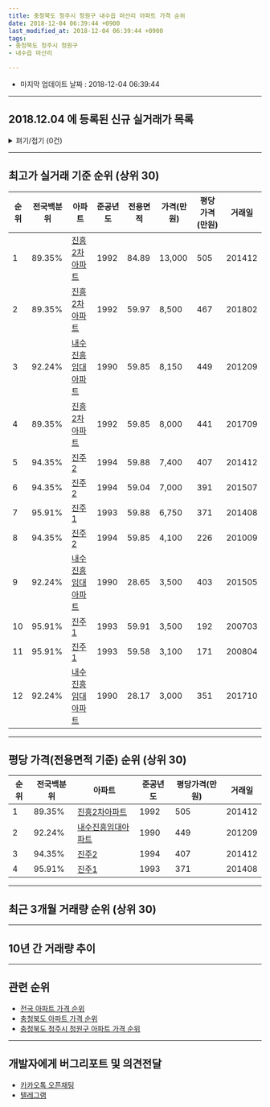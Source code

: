 ```yaml
---
title: 충청북도 청주시 청원구 내수읍 마산리 아파트 가격 순위
date: 2018-12-04 06:39:44 +0900
last_modified_at: 2018-12-04 06:39:44 +0900
tags:
- 충청북도 청주시 청원구
- 내수읍 마산리

---
```


* 마지막 업데이트 날짜 : 2018-12-04 06:39:44

---

## 2018.12.04 에 등록된 신규 실거래가 목록

<details>
<summary>펴기/접기 (0건)</summary>
<div markdown="1">

|아파트|전국백분위|준공년도|전용면적|가격(만원)|평당가격(만원)|거래일|
|---|---|---|---|---|---|---|
|없음|||||||


</div>
</details>

---

## 최고가 실거래 기준 순위 (상위 30)


|순위|전국백분위|아파트|준공년도|전용면적|가격(만원)|평당가격(만원)|거래일|
|---|---|---|---|---|---|---|---|
|1|89.35%|[진흥2차아파트](https://search.naver.com/search.naver?query=%EC%B6%A9%EC%B2%AD%EB%B6%81%EB%8F%84+%EC%B2%AD%EC%A3%BC%EC%8B%9C+%EC%B2%AD%EC%9B%90%EA%B5%AC+%EB%82%B4%EC%88%98%EC%9D%8D+%EB%A7%88%EC%82%B0%EB%A6%AC+%EC%A7%84%ED%9D%A52%EC%B0%A8%EC%95%84%ED%8C%8C%ED%8A%B8)|1992|84.89|13,000|505|201412|
|2|89.35%|[진흥2차아파트](https://search.naver.com/search.naver?query=%EC%B6%A9%EC%B2%AD%EB%B6%81%EB%8F%84+%EC%B2%AD%EC%A3%BC%EC%8B%9C+%EC%B2%AD%EC%9B%90%EA%B5%AC+%EB%82%B4%EC%88%98%EC%9D%8D+%EB%A7%88%EC%82%B0%EB%A6%AC+%EC%A7%84%ED%9D%A52%EC%B0%A8%EC%95%84%ED%8C%8C%ED%8A%B8)|1992|59.97|8,500|467|201802|
|3|92.24%|[내수진흥임대아파트](https://search.naver.com/search.naver?query=%EC%B6%A9%EC%B2%AD%EB%B6%81%EB%8F%84+%EC%B2%AD%EC%A3%BC%EC%8B%9C+%EC%B2%AD%EC%9B%90%EA%B5%AC+%EB%82%B4%EC%88%98%EC%9D%8D+%EB%A7%88%EC%82%B0%EB%A6%AC+%EB%82%B4%EC%88%98%EC%A7%84%ED%9D%A5%EC%9E%84%EB%8C%80%EC%95%84%ED%8C%8C%ED%8A%B8)|1990|59.85|8,150|449|201209|
|4|89.35%|[진흥2차아파트](https://search.naver.com/search.naver?query=%EC%B6%A9%EC%B2%AD%EB%B6%81%EB%8F%84+%EC%B2%AD%EC%A3%BC%EC%8B%9C+%EC%B2%AD%EC%9B%90%EA%B5%AC+%EB%82%B4%EC%88%98%EC%9D%8D+%EB%A7%88%EC%82%B0%EB%A6%AC+%EC%A7%84%ED%9D%A52%EC%B0%A8%EC%95%84%ED%8C%8C%ED%8A%B8)|1992|59.85|8,000|441|201709|
|5|94.35%|[진주2](https://search.naver.com/search.naver?query=%EC%B6%A9%EC%B2%AD%EB%B6%81%EB%8F%84+%EC%B2%AD%EC%A3%BC%EC%8B%9C+%EC%B2%AD%EC%9B%90%EA%B5%AC+%EB%82%B4%EC%88%98%EC%9D%8D+%EB%A7%88%EC%82%B0%EB%A6%AC+%EC%A7%84%EC%A3%BC2)|1994|59.88|7,400|407|201412|
|6|94.35%|[진주2](https://search.naver.com/search.naver?query=%EC%B6%A9%EC%B2%AD%EB%B6%81%EB%8F%84+%EC%B2%AD%EC%A3%BC%EC%8B%9C+%EC%B2%AD%EC%9B%90%EA%B5%AC+%EB%82%B4%EC%88%98%EC%9D%8D+%EB%A7%88%EC%82%B0%EB%A6%AC+%EC%A7%84%EC%A3%BC2)|1994|59.04|7,000|391|201507|
|7|95.91%|[진주1](https://search.naver.com/search.naver?query=%EC%B6%A9%EC%B2%AD%EB%B6%81%EB%8F%84+%EC%B2%AD%EC%A3%BC%EC%8B%9C+%EC%B2%AD%EC%9B%90%EA%B5%AC+%EB%82%B4%EC%88%98%EC%9D%8D+%EB%A7%88%EC%82%B0%EB%A6%AC+%EC%A7%84%EC%A3%BC1)|1993|59.88|6,750|371|201408|
|8|94.35%|[진주2](https://search.naver.com/search.naver?query=%EC%B6%A9%EC%B2%AD%EB%B6%81%EB%8F%84+%EC%B2%AD%EC%A3%BC%EC%8B%9C+%EC%B2%AD%EC%9B%90%EA%B5%AC+%EB%82%B4%EC%88%98%EC%9D%8D+%EB%A7%88%EC%82%B0%EB%A6%AC+%EC%A7%84%EC%A3%BC2)|1994|59.85|4,100|226|201009|
|9|92.24%|[내수진흥임대아파트](https://search.naver.com/search.naver?query=%EC%B6%A9%EC%B2%AD%EB%B6%81%EB%8F%84+%EC%B2%AD%EC%A3%BC%EC%8B%9C+%EC%B2%AD%EC%9B%90%EA%B5%AC+%EB%82%B4%EC%88%98%EC%9D%8D+%EB%A7%88%EC%82%B0%EB%A6%AC+%EB%82%B4%EC%88%98%EC%A7%84%ED%9D%A5%EC%9E%84%EB%8C%80%EC%95%84%ED%8C%8C%ED%8A%B8)|1990|28.65|3,500|403|201505|
|10|95.91%|[진주1](https://search.naver.com/search.naver?query=%EC%B6%A9%EC%B2%AD%EB%B6%81%EB%8F%84+%EC%B2%AD%EC%A3%BC%EC%8B%9C+%EC%B2%AD%EC%9B%90%EA%B5%AC+%EB%82%B4%EC%88%98%EC%9D%8D+%EB%A7%88%EC%82%B0%EB%A6%AC+%EC%A7%84%EC%A3%BC1)|1993|59.91|3,500|192|200703|
|11|95.91%|[진주1](https://search.naver.com/search.naver?query=%EC%B6%A9%EC%B2%AD%EB%B6%81%EB%8F%84+%EC%B2%AD%EC%A3%BC%EC%8B%9C+%EC%B2%AD%EC%9B%90%EA%B5%AC+%EB%82%B4%EC%88%98%EC%9D%8D+%EB%A7%88%EC%82%B0%EB%A6%AC+%EC%A7%84%EC%A3%BC1)|1993|59.58|3,100|171|200804|
|12|92.24%|[내수진흥임대아파트](https://search.naver.com/search.naver?query=%EC%B6%A9%EC%B2%AD%EB%B6%81%EB%8F%84+%EC%B2%AD%EC%A3%BC%EC%8B%9C+%EC%B2%AD%EC%9B%90%EA%B5%AC+%EB%82%B4%EC%88%98%EC%9D%8D+%EB%A7%88%EC%82%B0%EB%A6%AC+%EB%82%B4%EC%88%98%EC%A7%84%ED%9D%A5%EC%9E%84%EB%8C%80%EC%95%84%ED%8C%8C%ED%8A%B8)|1990|28.17|3,000|351|201710|


---

## 평당 가격(전용면적 기준) 순위 (상위 30)


|순위|전국백분위|아파트|준공년도|평당가격(만원)|거래일|
|---|---|---|---|---|---|
|1|89.35%|[진흥2차아파트](https://search.naver.com/search.naver?query=%EC%B6%A9%EC%B2%AD%EB%B6%81%EB%8F%84+%EC%B2%AD%EC%A3%BC%EC%8B%9C+%EC%B2%AD%EC%9B%90%EA%B5%AC+%EB%82%B4%EC%88%98%EC%9D%8D+%EB%A7%88%EC%82%B0%EB%A6%AC+%EC%A7%84%ED%9D%A52%EC%B0%A8%EC%95%84%ED%8C%8C%ED%8A%B8)|1992|505|201412|
|2|92.24%|[내수진흥임대아파트](https://search.naver.com/search.naver?query=%EC%B6%A9%EC%B2%AD%EB%B6%81%EB%8F%84+%EC%B2%AD%EC%A3%BC%EC%8B%9C+%EC%B2%AD%EC%9B%90%EA%B5%AC+%EB%82%B4%EC%88%98%EC%9D%8D+%EB%A7%88%EC%82%B0%EB%A6%AC+%EB%82%B4%EC%88%98%EC%A7%84%ED%9D%A5%EC%9E%84%EB%8C%80%EC%95%84%ED%8C%8C%ED%8A%B8)|1990|449|201209|
|3|94.35%|[진주2](https://search.naver.com/search.naver?query=%EC%B6%A9%EC%B2%AD%EB%B6%81%EB%8F%84+%EC%B2%AD%EC%A3%BC%EC%8B%9C+%EC%B2%AD%EC%9B%90%EA%B5%AC+%EB%82%B4%EC%88%98%EC%9D%8D+%EB%A7%88%EC%82%B0%EB%A6%AC+%EC%A7%84%EC%A3%BC2)|1994|407|201412|
|4|95.91%|[진주1](https://search.naver.com/search.naver?query=%EC%B6%A9%EC%B2%AD%EB%B6%81%EB%8F%84+%EC%B2%AD%EC%A3%BC%EC%8B%9C+%EC%B2%AD%EC%9B%90%EA%B5%AC+%EB%82%B4%EC%88%98%EC%9D%8D+%EB%A7%88%EC%82%B0%EB%A6%AC+%EC%A7%84%EC%A3%BC1)|1993|371|201408|


---

## 최근 3개월 거래량 순위 (상위 30)


<div style="width:100%;">
    <canvas id="deal_count_ranking" height="250"></canvas>
</div>


<script>
new Chart(document.getElementById("deal_count_ranking"), {
    type: 'horizontalBar',
    data: {
        labels: ['내수진흥임대아파트'],
        datasets: [{
            label: '실거래 수',
            data: [3],
            borderColor: "rgba(255, 0, 128, 1)",
            backgroundColor: "rgba(255, 0, 128, 0.5)",
            fill: false,
        }]
    },
    options: {
        responsive: true,
        title: {
            display: true,
            text: '최근 3개월 거래량 순위'
        },
        tooltips: {
            mode: 'index',
            intersect: false,
            callbacks: {
                title: function(tooltipItems, data) {
                    return "실거래 수:";
                },
                label: function(tooltipItem, data) {
                    return data.labels[tooltipItem.index] + ": " + tooltipItem.xLabel;
                }
            }
        },
        hover: {
            mode: 'nearest',
            intersect: true
        },
        scales: {
            xAxes: [{
                display: true,
                scaleLabel: {
                    display: true,
                    labelString: '실거래 수'
                },
                ticks: {
                    suggestedMin: 0,
                }
            }],
            yAxes: [{
                display: true,
                ticks: {
                    autoSkip: false,
                    callback: function(value, index, values) {
                        if (value.length > 15)
                            return value.substr(0, 13) + "...";
                        else
                            return value;
                    }
                },
                scaleLabel: {
                    display: false,
                }
            }]
        }
    }
});

</script>


---

## 10년 간 거래량 추이


<div style="width:100%;">
    <canvas id="deal_progress" height="250"></canvas>
</div>

<script>
new Chart(document.getElementById("deal_progress"), {
    type: 'line',
    data: {
        labels: ['200812','200901','200902','200903','200904','200905','200906','200907','200908','200909','200910','200911','200912','201001','201002','201003','201004','201005','201006','201007','201008','201009','201010','201011','201012','201101','201102','201103','201104','201105','201106','201107','201108','201109','201110','201111','201112','201201','201202','201203','201204','201205','201206','201207','201208','201209','201210','201211','201212','201301','201302','201303','201304','201305','201306','201307','201308','201309','201310','201311','201312','201401','201402','201403','201404','201405','201406','201407','201408','201409','201410','201411','201412','201501','201502','201503','201504','201505','201506','201507','201508','201509','201510','201511','201512','201601','201602','201603','201604','201605','201606','201607','201608','201609','201610','201611','201612','201701','201702','201703','201704','201705','201706','201707','201708','201709','201710','201711','201712','201801','201802','201803','201804','201805','201806','201807','201808','201809','201810','201811','201812'],
        datasets: [{
            label: '실거래 수',
            pointRadius: 1,
            data: [3, 0, 5, 1, 3, 2, 2, 1, 2, 4, 5, 4, 2, 1, 1, 1, 0, 1, 3, 2, 5, 4, 1, 2, 3, 6, 4, 5, 3, 6, 4, 3, 1, 5, 3, 2, 4, 5, 4, 4, 5, 3, 3, 2, 4, 4, 3, 4, 5, 3, 2, 4, 1, 1, 4, 3, 4, 2, 1, 3, 2, 0, 1, 4, 5, 5, 2, 6, 4, 7, 4, 2, 3, 3, 2, 1, 3, 5, 5, 8, 12, 11, 4, 2, 6, 3, 4, 3, 2, 6, 0, 3, 3, 2, 4, 0, 3, 2, 2, 0, 2, 5, 3, 4, 1, 2, 4, 4, 2, 0, 3, 3, 3, 0, 2, 5, 2, 0, 2, 1, 0],
            borderColor: "rgba(255, 201, 14, 1)",
            backgroundColor: "rgba(255, 201, 14, 0.5)",
            fill: true,
        }]
    },
    options: {
        responsive: true,
        title: {
            display: true,
            text: '10년간 거래량 추이'
        },
        tooltips: {
            mode: 'index',
            intersect: false,
        },
        hover: {
            mode: 'nearest',
            intersect: true
        },
        scales: {
            xAxes: [{
                display: true,
                scaleLabel: {
                    display: true,
                    labelString: '년/월'
                }
            }],
            yAxes: [{
                display: true,
                ticks: {
                    suggestedMin: 0,
                },
                scaleLabel: {
                    display: true,
                    labelString: '실거래 수'
                }
            }]
        }
    }
});

</script>


---

## 관련 순위

- [전국 아파트 가격 순위](https://inasie.github.io/apt-ranking/전국)
- [충청북도 아파트 가격 순위](https://inasie.github.io/apt-ranking/충청북도)
- [충청북도 청주시 청원구 아파트 가격 순위](https://inasie.github.io/apt-ranking/충청북도-청주시-청원구)


---

## 개발자에게 버그리포트 및 의견전달

- [카카오톡 오픈채팅](https://open.kakao.com/o/gLJUAP4)
- [텔레그램](https://t.me/inasie)

